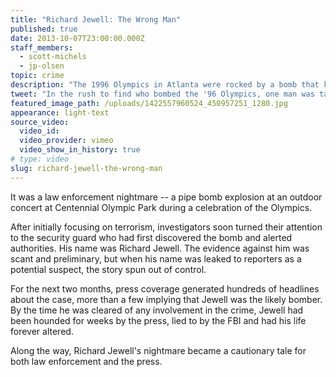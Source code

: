 ```yaml
---
title: "Richard Jewell: The Wrong Man"
published: true
date: 2013-10-07T23:00:00.000Z
staff_members:
  - scott-michels
  - jp-olsen
topic: crime
description: "The 1996 Olympics in Atlanta were rocked by a bomb that killed one and injured more than 100. In the rush to find the perpetrator, one man became a target. There was only one problem. He was innocent."
tweet: "In the rush to find who bombed the '96 Olympics, one man was targeted. The problem? He was innocent"
featured_image_path: /uploads/1422557960524_450957251_1280.jpg
appearance: light-text
source_video:
  video_id:
  video_provider: vimeo
  video_show_in_history: true
# type: video
slug: richard-jewell-the-wrong-man
---
```


It was a law enforcement nightmare -- a pipe bomb explosion at an outdoor concert at Centennial Olympic Park during a celebration of the Olympics.

After initially focusing on terrorism, investigators soon turned their attention to the security guard who had first discovered the bomb and alerted authorities. His name was Richard Jewell. The evidence against him was scant and preliminary, but when his name was leaked to reporters as a potential suspect, the story spun out of control.

For the next two months, press coverage generated hundreds of headlines about the case, more than a few implying that Jewell was the likely bomber. By the time he was cleared of any involvement in the crime, Jewell had been hounded for weeks by the press, lied to by the FBI and had his life forever altered.

Along the way, Richard Jewell's nightmare became a cautionary tale for both law enforcement and the press.

